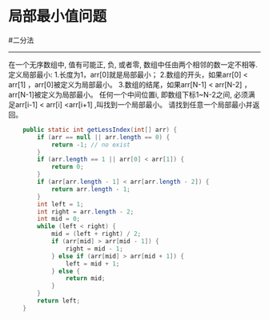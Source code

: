# 局部最小值问题

#二分法 


---

在一个无序数组中, 值有可能正, 负, 或者零, 数组中任由两个相邻的数一定不相等.
定义局部最小:
1.长度为1，arr[0]就是局部最小；
2.数组的开头，如果arr[0] < arr[1] ，arr[0]被定义为局部最小。 
3.数组的结尾，如果arr[N-1] < arr[N-2] ，arr[N-1]被定义为局部最小。 
任何一个中间位置i, 即数组下标1~N-2之间, 必须满足arr[i-1] < arr[i] <arr[i+1] ,叫找到一个局部最小。
请找到任意一个局部最小并返回。


```java
	public static int getLessIndex(int[] arr) {
		if (arr == null || arr.length == 0) {
			return -1; // no exist
		}
		if (arr.length == 1 || arr[0] < arr[1]) {
			return 0;
		}
		if (arr[arr.length - 1] < arr[arr.length - 2]) {
			return arr.length - 1;
		}
		int left = 1;
		int right = arr.length - 2;
		int mid = 0;
		while (left < right) {
			mid = (left + right) / 2;
			if (arr[mid] > arr[mid - 1]) {
				right = mid - 1;
			} else if (arr[mid] > arr[mid + 1]) {
				left = mid + 1;
			} else {
				return mid;
			}
		}
		return left;
	}

```